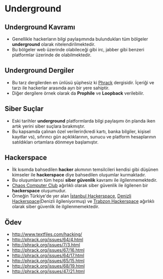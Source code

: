 # Underground

## Underground Kavramı

- Genellikle hackerların bilgi paylaşımında bulundukları tüm bölgeler **underground** olarak nitelendirilmektedir. 
- Bu bölgeler web üzerinde olabileceği gibi irc, jabber gibi benzeri platformlar üzerinde de olabilmektedir.

## Underground Dergiler

- Bu tarz dergilerden en ünlüsü şüphesiz ki [Phrack][1] dergisidir. İçeriği ve tarzı ile hackerlar arasında ayrı bir yere sahiptir. 
- Diğer dergilere örnek olarak da **Prophile** ve **Loopback** verilebilir.

## Siber Suçlar

- Eski tarihler **underground** platformlarda bilgi paylaşımı ön planda iken artık yerini siber suçlara bırakmıştır. 
- Bu kapsamda çalınan özel verilerin(kredi kartı, banka bilgiler, kişisel kayıtlar vs), sıfırıncı gün açıklıklarının, sunucu ve platform hesaplarının satıldıkları ortamlara dönmeye başlamıştır.

## Hackerspace

- İlk kısımda bahsedilen **hacker** akımının temsilcileri kendisi gibi düşünen kimseler ile **hackerspace** diye bahsedilen oluşumlar kurmaktadır. 
- Bu oluşumların tüm hepsi **siber güvenlik** kavramı ile ilgilenmemektedir. 
- [Chaos Computer Club][2] ağırlıklı olarak siber güvenlik ile ilgilenen bir **hackerspace** oluşumudur. 
- Örneğin Türkiye'de yer alan [İstanbul Hackerspace][3], [Denizli Hackerspace][4](Denizli ilgileniyormuş) ve [Trabzon Hackerspace][5] ağırlıklı olarak siber güvenlik ile ilgilenmemektedir.

## Ödev

- http://www.textfiles.com/hacking/
- http://phrack.org/issues/64/4.html
- http://phrack.org/issues/7/3.html
- http://phrack.org/issues/67/16.html
- http://phrack.org/issues/64/17.html
- http://phrack.org/issues/65/15.html
- http://phrack.org/issues/68/19.html
- http://phrack.org/issues/47/21.html


[1]: http://www.phrack.org/
[2]: https://www.ccc.de/en/
[3]: https://istanbulhs.org/
[4]: http://www.denizlihs.org/
[5]: http://blog.trabzonhs.org/
